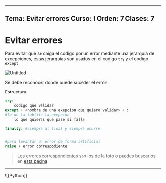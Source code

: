 
---
Tema: Evitar errores
Curso: I
Orden: 7
Clases: 7
---

# Evitar errores

Para evitar que se caiga el codigo por un error mediante una jerarquia de excepciones, estas jerarquias son usados en el codigo `try` y el codigo `except`

![Untitled](Curso%20I/Funciones/Untitled.png)

Se debe reconocer donde puede suceder el error! 

Estructura:

```python
try:
	codigo que validar
except + <nombre de una exepcion que quiero validar> + :
#lo de la tablita la exepcion
	lo que quieres que pase si falla 

finally: #siempre al final y siempre ocurre 
	

#para levantar un error de forma artificial
raise + error correspodiente 

```
> Los errores correspondientes son los de la foto o puedes buscarlos en [esta pagina](https://docs.python.org/es/3/tutorial/errors.html)

---

![[Python]]